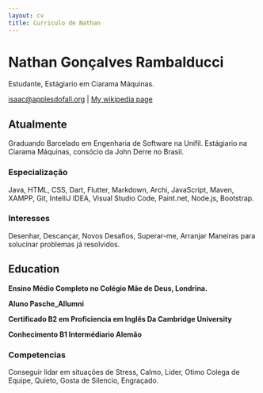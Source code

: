 ```yaml
---
layout: cv
title: Curriculo de Nathan
---
```

# Nathan Gonçalves Rambalducci
Estudante, Estágiario em Ciarama Máquinas.

<div id="webaddress">
<a href="isaac@applesdofall.org">isaac@applesdofall.org</a>
| <a href="http://en.wikipedia.org/wiki/Isaac_Newton">My wikipedia page</a>
</div>


## Atualmente

Graduando Barcelado em Engenharia de Software na Unifil.
Estágiario na Ciarama Máquinas, consócio da John Derre no Brasil.

### Especialização

Java, HTML, CSS, Dart, Flutter, Markdown, Archi, JavaScript, Maven, XAMPP, Git, IntelliJ IDEA, Visual Studio Code, Paint.net, Node.js, Bootstrap.


### Interesses

Desenhar, Descançar, Novos Desafios, Superar-me, Arranjar Maneiras para solucinar problemas já resolvidos.


## Education

__Ensino Médio Completo no Colégio Mãe de Deus, Londrina.__


__Aluno Pasche_Allumni__


__Certificado B2 em Proficiencia em Inglês Da Cambridge University__


__Conhecimento B1 Intermédiario Alemão__


### Competencias

Conseguir lidar em situações de Stress, Calmo, Lider, Otimo Colega de Equipe, Quieto, Gosta de Silencio, Engraçado.
